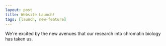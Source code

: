 ```yaml
---
layout: post
title: Website Launch!
tags: [launch, new-feature]
---
```


We're excited by the new avenues that our research into chromatin biology has taken us. 